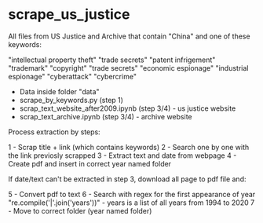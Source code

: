 # scrape_us_justice


All files from US Justice and Archive that contain "China" and one of these keywords:

"intellectual property theft"
"trade secrets"
"patent infrigement"
"trademark"
"copyright"
"trade secrets"
"economic espionage"
"industrial espionage"
"cyberattack"
"cybercrime"


- Data inside folder "data"
- scrape_by_keywords.py (step 1)
- scrap_text_website_after2009.ipynb (step 3/4) - us justice website
- scrap_text_archive.ipynb (step 3/4) - archive website 


Process extraction by steps:

1 - Scrap title + link (which contains keywords)
2 - Search one by one with the link previosly scrapped
3 - Extract text and date from webpage
4 - Create pdf and insert in correct year named folder

If date/text can't be extracted in step 3, download all page to pdf file and:

5 - Convert pdf to text
6 - Search with regex for the first appearance of year "re.compile('|'.join('years'))" - years is a list of all years from 1994 to 2020
7 - Move to correct folder (year named folder)
